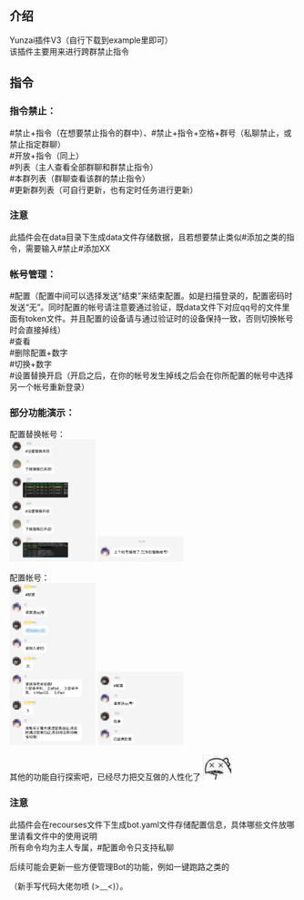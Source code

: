 ## 介绍

Yunzai插件V3（自行下载到example里即可）  
该插件主要用来进行跨群禁止指令

## 指令

### 指令禁止：  
#禁止+指令（在想要禁止指令的群中）、#禁止+指令+空格+群号（私聊禁止，或禁止指定群聊）  
#开放+指令（同上）  
#列表（主人查看全部群聊和群禁止指令）  
#本群列表（群聊查看该群的禁止指令）  
#更新群列表（可自行更新，也有定时任务进行更新）

### 注意
此插件会在data目录下生成data文件存储数据，且若想要禁止类似#添加之类的指令，需要输入#禁止#添加XX 

### 帐号管理： 
#配置（配置中间可以选择发送“结束”来结束配置。如是扫描登录的，配置密码时发送“无”。同时配置的帐号请注意要通过验证，既data文件下对应qq号的文件里面有token文件。并且配置的设备请与通过验证时的设备保持一致，否则切换帐号时会直接掉线）  
#查看  
#删除配置+数字  
#切换+数字  
#设置替换开启（开启之后，在你的帐号发生掉线之后会在你所配置的帐号中选择另一个帐号重新登录）  

### 部分功能演示： 
配置替换帐号：  
<img src= "img/Screenshot_20220915_112350_com.tencent.mobileqq_e.jpg" width="30%">
<img src= "img/Screenshot_20220915_112548_com.tencent.mobileqq_e.jpg" width="30%">  

配置帐号：  
<img src= "img/Screenshot_20220915_112717_com.tencent.mobileqq_e.jpg" width="30%">
<img src= "img/Screenshot_20220915_112724_com.tencent.mobileqq_e.jpg" width="30%">  

其他的功能自行探索吧，已经尽力把交互做的人性化了
<img src= "img/-460a083581192ab7.jpg" width="10%">

### 注意  
此插件会在recourses文件下生成bot.yaml文件存储配置信息，具体哪些文件放哪里请看文件中的使用说明  
所有命令均为主人专属，#配置命令只支持私聊

后续可能会更新一些方便管理Bot的功能，例如一键跑路之类的

（新手写代码大佬勿喷 (>﹏<)）。
